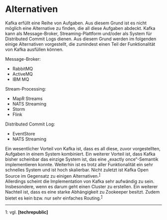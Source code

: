 # Alternativen

Kafka erfüllt eine Reihe von Aufgaben. Aus diesem Grund ist es nicht möglich eine Alternative zu finden, die all diese Aufgaben abdeckt. Kafka kann als Message-Broker, Streaming-Plattform und/oder als System für Distributed Commit Logs dienen. Aus diesem Grund werden im folgenden einige Alternativen vorgestellt, die zumindest einen Teil der Funktionalität von Kafka ausfüllen können.

Message-Broker:
* RabbitMQ
* ActiveMQ
* IBM MQ

Stream-Processing:
* MapR Streams
* NATS Streaming
* Storm
* Flink

Distributed Commit Log:
* EventStore
* NATS Streaming

Ein wesentlicher Vorteil von Kafka ist, dass es all diese, zuvor vorgestellten, Aufgaben in einem System kombiniert. Ein weiterer Vorteil ist, dass Kafka bisher scheinbar das einzige System ist, das eine „exactly once“-Semantik implementieren konnte. Weiterhin ist es trotz aller Funktionalität ein sehr schnelles System und ist hoch skalierbar. Nicht zuletzt ist Kafka Open Source im Gegensatz zu einigen Alternativen.<sup>[1](#pro-con)</sup>  
Allerdings scheint die Implementation von Kafka sehr aufwändig zu sein. Insbesondere, wenn es darum geht einen Cluster zu erstellen. Ein weiterer Nachteil ist, dass es eine starke Abhängigkeit zu Zookeeper besitzt. Zudem bietet es kein bzw. nur sehr einfaches Routing.<sup>[1](#pro-con)</sup>  

---

<a name="pro-con">1</a>: vgl. **[techrepublic]**  
